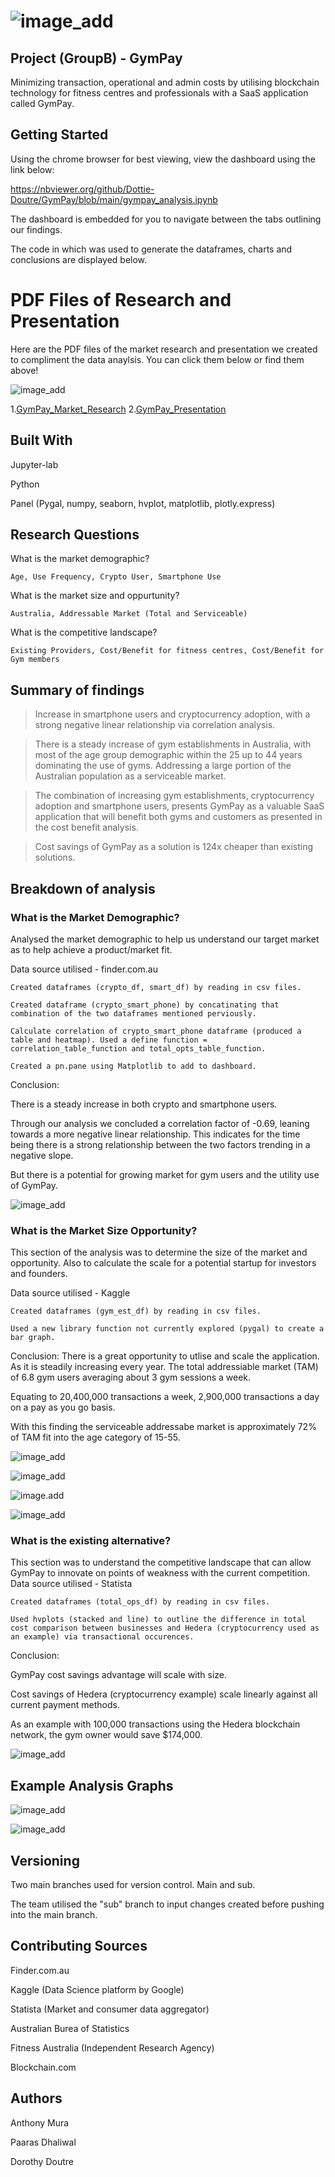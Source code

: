 # ![image_add](Images/Gympay.png)

## Project (GroupB) - GymPay
Minimizing transaction, operational and admin costs by utilising blockchain technology for fitness centres and professionals with a SaaS application called GymPay.

## Getting Started
Using the chrome browser for best viewing, view the dashboard using the link below:

https://nbviewer.org/github/Dottie-Doutre/GymPay/blob/main/gympay_analysis.ipynb

The dashboard is embedded for you to navigate between the tabs outlining our findings.

The code in which was used to generate the dataframes, charts and conclusions are displayed below.

# PDF Files of Research and Presentation

Here are the PDF files of the market research and presentation we created to compliment the data anaylsis. You can click them below or find them above!

![image_add](Images/research_and_presentation.png)

1.[GymPay_Market_Research](https://github.com/Dottie-Doutre/GymPay/blob/main/GYMPAY_MARKET_RESEARCH_2022.docx.pdf)
2.[GymPay_Presentation](https://github.com/Dottie-Doutre/GymPay/blob/main/Gympay_presentation.pdf)

## Built With
Jupyter-lab

Python

Panel (Pygal, numpy, seaborn, hvplot, matplotlib, plotly.express)

## Research Questions
What is the market demographic?
```
Age, Use Frequency, Crypto User, Smartphone Use
```
What is the market size and oppurtunity?
```
Australia, Addressable Market (Total and Serviceable)
```
What is the competitive landscape?
```
Existing Providers, Cost/Benefit for fitness centres, Cost/Benefit for Gym members
```
## Summary of findings
> Increase in smartphone users and cryptocurrency adoption, with a strong negative linear relationship via correlation analysis.

> There is a steady increase of gym establishments in Australia, with most of the age group demographic within the 25 up to 44 years dominating the use of gyms. 
Addressing a large portion of the Australian population as a serviceable market.

> The combination of increasing gym establishments, cryptocurrency adoption and smartphone users, presents GymPay as a valuable SaaS application that will benefit both gyms and customers as presented in the cost benefit analysis.

> Cost savings of GymPay as a solution is 124x cheaper than existing solutions.

## Breakdown of analysis

### What is the Market Demographic?
Analysed the market demographic to help us understand our target market as to help achieve a product/market fit.

Data source utilised - finder.com.au
```
Created dataframes (crypto_df, smart_df) by reading in csv files.

Created dataframe (crypto_smart_phone) by concatinating that combination of the two dataframes mentioned perviously.

Calculate correlation of crypto_smart_phone dataframe (produced a table and heatmap). Used a define function = correlation_table_function and total_opts_table_function.

Created a pn.pane using Matplotlib to add to dashboard.
```
Conclusion:

There is a steady increase in both crypto and smartphone users.

Through our analysis we concluded a correlation factor of -0.69, leaning towards a more negative linear relationship. This indicates for the time being there is a strong relationship between the two factors trending in a negative slope.

But there is a potential for growing market for gym users and the utility use of GymPay.

![image_add](Images/heatmap_cyrpto_smartphone_users.png)

### What is the Market Size Opportunity?
This section of the analysis was to determine the size of the market and opportunity. Also to calculate the scale for a potential startup for investors and founders.

Data source utilised - Kaggle
```
Created dataframes (gym_est_df) by reading in csv files.

Used a new library function not currently explored (pygal) to create a bar graph.
```
Conclusion:
There is a great opportunity to utlise and scale the application. As it is steadily increasing every year. The total addressiable market (TAM) of 6.8 gym users averaging about 3 gym sessions a week. 

Equating to 20,400,000 transactions a week, 2,900,000 transactions a day on a pay as you go basis.

With this finding the serviceable addressabe market is approximately 72% of TAM fit into the age category of 15-55.

![image_add](Plots/gym_est_bar.svg)

![image_add](Plots/gym_data.png)

![image.add](Images/bokeh_plot_smartphone_crypto_users_title.png)


![image_add](Plots/gym_horizontalbar_market_potential.svg)

### What is the existing alternative?
This section was to understand the competitive landscape that can allow GymPay to innovate on points of weakness with the current competition.
Data source utilised - Statista
```
Created dataframes (total_ops_df) by reading in csv files.

Used hvplots (stacked and line) to outline the difference in total cost comparison between businesses and Hedera (cryptocurrency used as an example) via transactional occurences.
```
Conclusion:

GymPay cost savings advantage will scale with size.

Cost savings of Hedera (cryptocurrency example) scale linearly against all current payment methods.

As an example with 100,000 transactions using the Hedera blockchain network, the gym owner would save $174,000.

![image_add](Images/Cost_savings.PNG)
 
## Example Analysis Graphs

![image_add](Images/traditional_vs_blockchain_price.png)

![image_add](Images/cost_savings_table.png)

## Versioning
Two main branches used for version control.
Main and sub.

The team utilised the "sub" branch to input changes created before pushing into the main branch.

## Contributing Sources
Finder.com.au

Kaggle (Data Science platform by Google)

Statista (Market and consumer data aggregator)

Australian Burea of Statistics

Fitness Australia (Independent Research Agency)

Blockchain.com

## Authors
Anthony Mura

Paaras Dhaliwal

Dorothy Doutre

